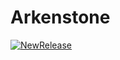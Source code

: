 # Arkenstone
[![NewRelease](https://github.com/Cristicorpus/Arkenstone.API/actions/workflows/OnNewRelease.yml/badge.svg)](https://github.com/Cristicorpus/Arkenstone.API/actions/workflows/OnNewRelease.yml)
